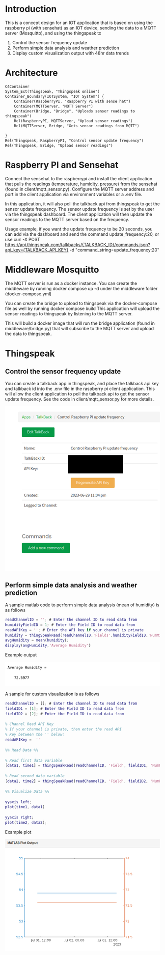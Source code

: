 # Introduction
This is a concept design for an IOT application that is based on using the raspberry pi (with sensehat) as an IOT device, sending the data to a MQTT server (Mosquitto), and using the thingspeak to 
1. Control the sensor frequency update
2. Perform simple data analysis and weather prediction
3. Display custom visualization output with 48hr data trends

# Architecture

```mermaid
C4Container
System_Ext(Thingspeak, "Thingspeak online")
Container_Boundary(IOTSystem, "IOT System") {
    Container(RaspberryPI, "Raspberry PI with sense hat")
    Container(MQTTServer, "MQTT Server") 
    Container(Bridge, "Bridge", "Uploads sensor readings to thingspeak")
    Rel(RaspberryPI, MQTTServer, "Upload sensor readings")
    Rel(MQTTServer, Bridge, "Gets sensor readings from MQTT")

}
Rel(Thingspeak, RaspberryPI, "Control sensor update frequency")
Rel(Thingspeak, Bridge, "Upload sensor readings")

```



# Raspberry PI and Sensehat
Connect the sensehat to the raspberrypi and install the client application that pulls the readings (temperature, humidity, pressure) from the sensehat (found in client/mqtt_sensor.py). Configure the MQTT server address and port in the client application via environment variables or a .env file.

In this application, it will also poll the talkback api from thingspeak to get the sensor update frequency. The sensor update frequency is set by the user via the thingspeak dashboard. The client application will then update the sensor readings to the MQTT server based on the frequency.

Usage example, if you want the update frequency to be 20 seconds, you can add via the dashboard and send the command update_frequency:20, or use
curl -X POST https://api.thingspeak.com/talkbacks/{TALKBACK_ID}/commands.json?api_key={TALKBACK_API_KEY} -d "command_string=update_frequency:20"

# Middleware Mosquitto
The MQTT server is run as a docker instance. You can create the middleware by running docker compose up -d under the middleware folder (docker-compose.yml)

You can create the bridge to upload to thingspeak via the docker-compose file as well by running
docker compose build
This application will upload the sensor readings to thingspeak by listening to the MQTT server.

This will build a docker image that will run the bridge application (found in middleware/bridge.py) that will subscribe to the MQTT server and upload the data to thingspeak.

# Thingspeak
## Control the sensor frequency update

You can create a talkback app in thingspeak, and place the talkback api key and talkback id into the .env file in the raspberry pi client application. This will allow the client application to poll the talkback api to get the sensor update frequency. See the code in client/mqtt_sensor.py for more details.

![Alt text](image.png)

## Perform simple data analysis and weather prediction

A sample matlab code to perform simple data analysis (mean of humidity) is as follows

```matlab
readChannelID = ''; # Enter the channel ID to read data from
humidityFieldID = 1; # Enter the Field ID to read data from
readAPIKey = ''; # Enter the API key if your channel is private
humidity = thingSpeakRead(readChannelID,'Fields',humidityFieldID,'NumMinutes',30,'ReadKey',readAPIKey);  
avgHumidity = mean(humidity); 
display(avgHumidity,'Average Humidity')
```
Example output

![Alt text](image-2.png)

A sample for custom visualization is as follows

```matlab
readChannelID = []; # Enter the channel ID to read data from
fieldID1 = [1]; # Enter the Field ID to read data from
fieldID2 = [2]; # Enter the Field ID to read data from

% Channel Read API Key 
% If your channel is private, then enter the read API
% Key between the '' below: 
readAPIKey =  '' 

%% Read Data %%

% Read first data variable
[data1, time1] = thingSpeakRead(readChannelID, 'Field', fieldID1, 'NumPoints', 30, 'ReadKey', readAPIKey);

% Read second data variable
[data2, time2] = thingSpeakRead(readChannelID, 'Field', fieldID2, 'NumPoints', 30, 'ReadKey', readAPIKey);

%% Visualize Data %%

yyaxis left;
plot(time1, data1)

yyaxis right;
plot(time2, data2);
```
Example plot

![Alt text](image-1.png)